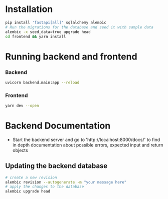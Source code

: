 # Installation

```bash
pip install 'fastapi[all]' sqlalchemy alembic
# Run the migrations for the database and seed it with sample data
alembic -x seed_data=true upgrade head
cd frontend && yarn install
```

# Running backend and frontend

### Backend

```bash
uvicorn backend.main:app --reload
```

### Frontend

```bash
yarn dev --open
```

# Backend Documentation

- Start the backend server and go to 'http://localhost:8000/docs/' to find in depth documentation about possible errors, expected input and return objects

## Updating the backend database

```bash
# create a new revision
alembic revision --autogenerate -m "your message here"
# apply the changes to the database
alembic upgrade head
```
